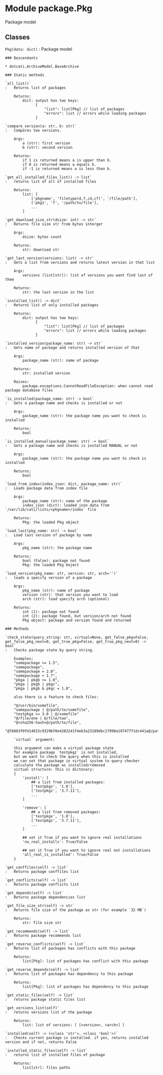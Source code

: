 Module package.Pkg
==================
Package model

Classes
-------

`Pkg(data: dict)`
:   Package model

    ### Descendants

    * dotcati.ArchiveModel.BaseArchive

    ### Static methods

    `all_list()`
    :   Returns list of packages
        
        Returns:
            dict: output has two keys:
                  {
                      "list": list[Pkg] // list of packages
                      "errors": list // errors while loading packages
                  }

    `compare_version(a: str, b: str)`
    :   Compares two versions.
        
        Args:
            a (str): first version
            b (str): second version
        
        Returns:
            if 1 is returned means a is upper than b.
            if 0 is returned means a equals b.
            if -1 is returned means a is less than b.

    `get_all_installed_files_list() ‑> list`
    :   returns list of all of installed files
        
        Returns:
            list: [
                ['pkgname', 'filetype(d,f,cd,cf)', '/file/path'],
                ['pkg1', 'f', '/path/to/file'],
                ...
            ]

    `get_download_size_str(dsize: int) ‑> str`
    :   Returns file size str from bytes interger
        
        Args:
            dsize: bytes count
        
        Returns:
            str: download str

    `get_last_version(versions: list) ‑> str`
    :   Gets a list from versions and returns latest version in that list
        
        Args:
            versions (list[str]): list of versions you want find last of them
        
        Returns:
            str: the last version in the list

    `installed_list() ‑> dict`
    :   Returns list of only installed packages 
        
        Returns:
            dict: output has two keys:
                  {
                      "list": list[Pkg] // list of packages
                      "errors": list // errors while loading packages
                  }

    `installed_version(package_name: str) ‑> str`
    :   Gets name of package and returns installed version of that
        
        Args:
            package_name (str): name of package
        
        Returns:
            str: installed version
        
        Raises:
            package.exceptions.CannotReadFileException: when cannot read package database files

    `is_installed(package_name: str) ‑> bool`
    :   Gets a package name and checks is installed or not
        
        Args:
            package_name (str): the package name you want to check is installed
        
        Returns:
            bool

    `is_installed_manual(package_name: str) ‑> bool`
    :   Gets a package name and checks is installed MANUAL or not
        
        Args:
            package_name (str): the package name you want to check is installed
        
        Returns:
            bool

    `load_from_index(index_json: dict, package_name: str)`
    :   Loads package data from index file
        
        Args:
            package_name (str): name of the package
            index_json (dict): loaded json data from `/var/lib/cati/lists/<pkgname>/index` file
        
        Returns:
            Pkg: the loaded Pkg object

    `load_last(pkg_name: str) ‑> bool`
    :   Load last version of package by name
        
        Args:
            pkg_name (str): the package name
        
        Returns:
            bool (False): package not found
            Pkg: the loaded Pkg boject

    `load_version(pkg_name: str, version: str, arch='')`
    :   loads a specify version of a package
        
        Args:
            pkg_name (str): name of package
            version (str): that version you want to load
            arch (str): load specify arch (optional)
        
        Returns:
            int (1): package not found
            int (2): package found, but version/arch not found
            Pkg object: package and version found and returned

    ### Methods

    `check_state(query_string: str, virtual=None, get_false_pkg=False, get_false_pkg_next=0, get_true_pkg=False, get_true_pkg_next=0) ‑> bool`
    :   Checks package state by query string.
        
        Examples:
        "somepackage >= 1.5",
        "somepackage",
        "somepackage = 2.0",
        "somepackage < 1.7",
        "pkga | pkgb >= 1.0",
        "pkga | pkgb | pkgc",
        "pkga | pkgb & pkgc = 1.0",
        
        also there is a feature to check files:
        
        "@/usr/bin/somefile",
        "somepackage | @/path/to/somefile",
        "testpkga >= 3.0 | @/somefile"
        "@/file/one | @/file/two",
        "@<sha256-hash>@/path/to/file",
        "@76883f0fd14015c93296f0e4202241f4eb3a23189dbc17990a197477f1dc441a@/path/to/file"
        
        `virtual` argument:
        
        this argument can make a virtual package state
        for example package `testpkgz` is not installed,
        but we want to check the query when this is installed
        we can set that package in virtual system to query checker
        calculate tha package as installed/removed
        virtual structure: this is dictonary:
        {
            'install': [
                ## a list from installed packages:
                ['testpkgx', '1.0'],
                ['testpkgz', '3.7.11'],
                ...
            ]
        
            'remove': [
                ## a list from removed packages:
                ['testpkgx', '1.0'],
                ['testpkgz', '3.7.11'],
                ...
            ]
        
            ## set it True if you want to ignore real installations
            'no_real_installs': True/False
        
            ## set it True if you want to ignore real not installations
            'all_real_is_installed': True/False
        }

    `get_conffiles(self) ‑> list`
    :   Returns package conffiles list

    `get_conflicts(self) ‑> list`
    :   Returns package conflicts list

    `get_depends(self) ‑> list`
    :   Returns package dependencies list

    `get_file_size_str(self) ‑> str`
    :   Returns file size of the package as str (for example `32 MB`)
        
        Returns:
            str: file size str

    `get_recommends(self) ‑> list`
    :   Returns package recommends list

    `get_reverse_conflicts(self) ‑> list`
    :   Returns list of packages has conflicts with this package
        
        Returns:
            list[Pkg]: list of packages has conflict with this package

    `get_reverse_depends(self) ‑> list`
    :   Returns list of packages has dependency to this package
        
        Returns:
            list[Pkg]: list of packages has dependency to this package

    `get_static_files(self) ‑> list`
    :   returns package static files list

    `get_versions_list(self)`
    :   returns versions list of the package
        
        Returns:
            list: list of versions: [ [<version>, <arch>] ]

    `installed(self) ‑> (<class 'str'>, <class 'bool'>)`
    :   Checks current package is installed. if yes, returns installed version and if not, returns False

    `installed_static_files(self) ‑> list`
    :   returns list of installed files of package
        
        Returns:
            list[str]: files paths